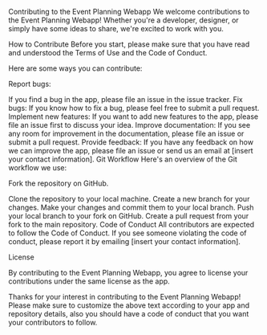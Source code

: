 Contributing to the Event Planning Webapp
We welcome contributions to the Event Planning Webapp! Whether you're a developer, designer, or simply have some ideas to share, we're excited to work with you.

How to Contribute
Before you start, please make sure that you have read and understood the Terms of Use and the Code of Conduct.

Here are some ways you can contribute:

Report bugs:

If you find a bug in the app, please file an issue in the issue tracker.
Fix bugs: If you know how to fix a bug, please feel free to submit a pull request.
Implement new features: If you want to add new features to the app, please file an issue first to discuss your idea.
Improve documentation: If you see any room for improvement in the documentation, please file an issue or submit a pull request.
Provide feedback: If you have any feedback on how we can improve the app, please file an issue or send us an email at [insert your contact information].
Git Workflow
Here's an overview of the Git workflow we use:

Fork the repository on GitHub.

Clone the repository to your local machine.
Create a new branch for your changes.
Make your changes and commit them to your local branch.
Push your local branch to your fork on GitHub.
Create a pull request from your fork to the main repository.
Code of Conduct
All contributors are expected to follow the Code of Conduct. If you see someone violating the code of conduct, please report it by emailing [insert your contact information].

License

By contributing to the Event Planning Webapp, you agree to license your contributions under the same license as the app.

Thanks for your interest in contributing to the Event Planning Webapp!
Please make sure to customize the above text according to your app and repository details, also you should have a code of conduct that you want your contributors to follow.
